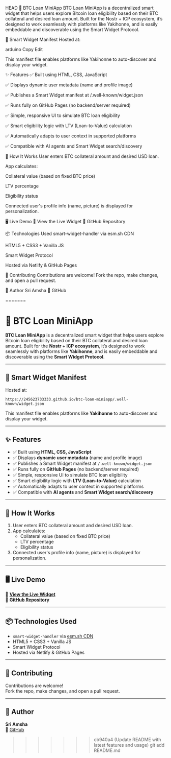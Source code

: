 HEAD
🚀 BTC Loan MiniApp
BTC Loan MiniApp is a decentralized smart widget that helps users explore Bitcoin loan eligibility based on their BTC collateral and desired loan amount. Built for the Nostr + ICP ecosystem, it’s designed to work seamlessly with platforms like Yakihonne, and is easily embeddable and discoverable using the Smart Widget Protocol.

🧩 Smart Widget Manifest
Hosted at:

arduino
Copy
Edit

This manifest file enables platforms like Yakihonne to auto-discover and display your widget.

✨ Features
✅ Built using HTML, CSS, JavaScript

✅ Displays dynamic user metadata (name and profile image)

✅ Publishes a Smart Widget manifest at /.well-known/widget.json

✅ Runs fully on GitHub Pages (no backend/server required)

✅ Simple, responsive UI to simulate BTC loan eligibility

✅ Smart eligibility logic with LTV (Loan-to-Value) calculation

✅ Automatically adapts to user context in supported platforms

✅ Compatible with AI agents and Smart Widget search/discovery

🧠 How It Works
User enters BTC collateral amount and desired USD loan.

App calculates:

Collateral value (based on fixed BTC price)

LTV percentage

Eligibility status

Connected user's profile info (name, picture) is displayed for personalization.

🖥️ Live Demo
🔗 View the Live Widget
🔗 GitHub Repository

📦 Technologies Used
smart-widget-handler via esm.sh CDN

HTML5 + CSS3 + Vanilla JS

Smart Widget Protocol

Hosted via Netlify & GitHub Pages

🤝 Contributing
Contributions are welcome!
Fork the repo, make changes, and open a pull request.

👤 Author
Sri Amsha
🔗 GitHub

=======

# 🚀 BTC Loan MiniApp

**BTC Loan MiniApp** is a decentralized smart widget that helps users explore Bitcoin loan eligibility based on their BTC collateral and desired loan amount. Built for the **Nostr + ICP ecosystem**, it’s designed to work seamlessly with platforms like **Yakihonne**, and is easily embeddable and discoverable using the **Smart Widget Protocol**.

---

## 🧩 Smart Widget Manifest

Hosted at:

```
https://245623733333.github.io/btc-loan-miniapp/.well-known/widget.json
```

This manifest file enables platforms like **Yakihonne** to auto-discover and display your widget.

---

## ✨ Features

- ✅ Built using **HTML, CSS, JavaScript**
- ✅ Displays **dynamic user metadata** (name and profile image)
- ✅ Publishes a Smart Widget manifest at `/.well-known/widget.json`
- ✅ Runs fully on **GitHub Pages** (no backend/server required)
- ✅ Simple, responsive UI to simulate BTC loan eligibility
- ✅ Smart eligibility logic with **LTV (Loan-to-Value)** calculation
- ✅ Automatically adapts to user context in supported platforms
- ✅ Compatible with **AI agents** and **Smart Widget search/discovery**

---

## 🧠 How It Works

1. User enters BTC collateral amount and desired USD loan.
2. App calculates:
   - Collateral value (based on fixed BTC price)
   - LTV percentage
   - Eligibility status
3. Connected user's profile info (name, picture) is displayed for personalization.

---

## 🖥️ Live Demo

🔗 **[View the Live Widget](https://glowing-frangipane-db40e9.netlify.app/)**  
🔗 **[GitHub Repository](https://github.com/245623733333/btc-loan-miniapp)**

---

## 📦 Technologies Used

- `smart-widget-handler` via [esm.sh CDN](https://esm.sh)
- HTML5 + CSS3 + Vanilla JS
- Smart Widget Protocol
- Hosted via Netlify & GitHub Pages

---

## 🤝 Contributing

Contributions are welcome!  
Fork the repo, make changes, and open a pull request.

---

## 👤 Author

**Sri Amsha**  
🔗 [GitHub](https://github.com/245623733333)
>>>>>>> cb940a4 (Update README with latest features and usage)
git add README.md
